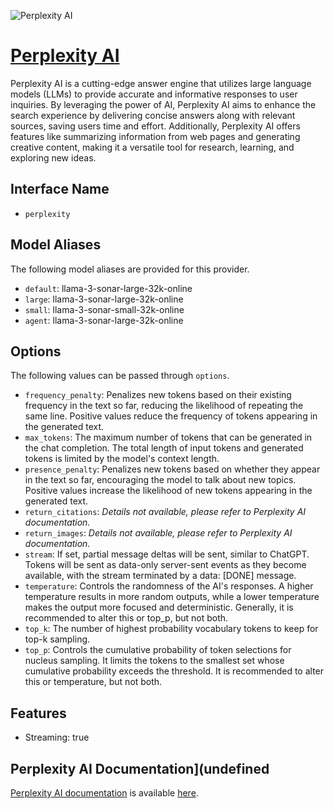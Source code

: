 ![Perplexity AI](https://ppl-ai-public.s3.amazonaws.com/static/img/pplx-default-preview.png)

# [Perplexity AI](https://www.perplexity.ai)

Perplexity AI is a cutting-edge answer engine that utilizes large language models (LLMs) to provide accurate and informative responses to user inquiries. By leveraging the power of AI, Perplexity AI aims to enhance the search experience by delivering concise answers along with relevant sources, saving users time and effort. Additionally, Perplexity AI offers features like summarizing information from web pages and generating creative content, making it a versatile tool for research, learning, and exploring new ideas.

## Interface Name

- `perplexity`


## Model Aliases

The following model aliases are provided for this provider. 

- `default`: llama-3-sonar-large-32k-online
- `large`: llama-3-sonar-large-32k-online
- `small`: llama-3-sonar-small-32k-online
- `agent`: llama-3-sonar-large-32k-online


## Options

The following values can be passed through `options`.

- `frequency_penalty`: Penalizes new tokens based on their existing frequency in the text so far, reducing the likelihood of repeating the same line. Positive values reduce the frequency of tokens appearing in the generated text.
- `max_tokens`: The maximum number of tokens that can be generated in the chat completion. The total length of input tokens and generated tokens is limited by the model's context length.
- `presence_penalty`: Penalizes new tokens based on whether they appear in the text so far, encouraging the model to talk about new topics. Positive values increase the likelihood of new tokens appearing in the generated text.
- `return_citations`: _Details not available, please refer to Perplexity AI documentation._
- `return_images`: _Details not available, please refer to Perplexity AI documentation._
- `stream`: If set, partial message deltas will be sent, similar to ChatGPT. Tokens will be sent as data-only server-sent events as they become available, with the stream terminated by a data: [DONE] message.
- `temperature`: Controls the randomness of the AI's responses. A higher temperature results in more random outputs, while a lower temperature makes the output more focused and deterministic. Generally, it is recommended to alter this or top_p, but not both.
- `top_k`: The number of highest probability vocabulary tokens to keep for top-k sampling.
- `top_p`: Controls the cumulative probability of token selections for nucleus sampling. It limits the tokens to the smallest set whose cumulative probability exceeds the threshold. It is recommended to alter this or temperature, but not both.


## Features

- Streaming: true


## Perplexity AI Documentation](undefined

[Perplexity AI documentation](https://docs.perplexity.ai/) is available [here](https://docs.perplexity.ai/).
